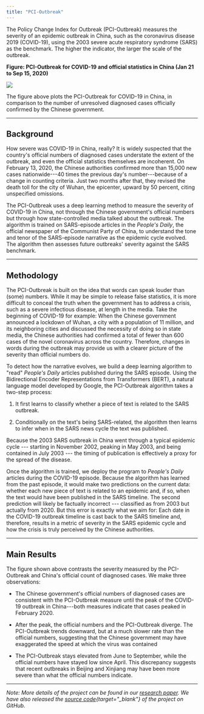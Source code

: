 ```yaml
---
title: "PCI-Outbreak"
---
```



The Policy Change Index for Outbreak (PCI-Outbreak) measures the severity of an epidemic outbreak in China, such as the coronavirus disease 2019 (COVID-19), using the 2003 severe acute respiratory syndrome (SARS) as the benchmark. The higher the indicator, the larger the scale of the outbreak.

**Figure: PCI-Outbreak for COVID-19 and official statistics in China (Jan 21 to Sep 15, 2020)**

![](pci-outbreak.png)

The figure above plots the PCI-Outbreak for COVID-19 in China, in comparison to the number of unresolved diagnosed cases officially confirmed by the Chinese government.

--- 

## Background

How severe was COVID-19 in China, really? It is widely suspected that the country's official numbers of diagnosed cases understate the extent of the outbreak, and even the official statistics themselves are incoherent. On February 13, 2020, the Chinese authorities confirmed more than 15,000 new cases nationwide---40 times the previous day's number---because of a change in counting criteria. Just two months after that, they revised the death toll for the city of Wuhan, the epicenter, upward by 50 percent, citing unspecified omissions.

The PCI-Outbreak uses a deep learning method to measure the severity of COVID-19 in China, not through the Chinese government's official numbers but through how state-controlled media talked about the outbreak. The algorithm is trained on SARS-episode articles in the *People's Daily*, the official newspaper of the Communist Party of China, to understand the tone and tenor of the SARS-episode narrative as the epidemic cycle evolved. The algorithm then assesses future outbreaks' severity against the SARS benchmark.


---

## Methodology

The PCI-Outbreak is built on the idea that words can speak louder than (some) numbers. While it may be simple to release false statistics, it is more difficult to conceal the truth when the government has to address a crisis, such as a severe infectious disease, at length in the media. Take the beginning of COVID-19 for example: When the Chinese government announced a lockdown of Wuhan, a city with a population of 11 million, and its neighboring cities and discussed the necessity of doing so in state media, the Chinese authorities had confirmed a total of fewer than 600 cases of the novel coronavirus across the country. Therefore, changes in words during the outbreak may provide us with a clearer picture of the severity than official numbers do.

To detect how the narrative evolves, we build a deep learning algorithm to "read" *People's Daily* articles published during the SARS episode. Using the Bidirectional Encoder Representations from Transformers (BERT), a natural language model developed by Google, the PCI-Outbreak algorithm takes a two-step process:

1. It first learns to classify whether a piece of text is related to the SARS outbreak.

2. Conditionally on the text's being SARS-related, the algorithm then learns to infer when in the SARS news cycle the text was published.

Because the 2003 SARS outbreak in China went through a typical epidemic cycle --- starting in November 2002, peaking in May 2003, and being contained in July 2003 --- the timing of publication is effectively a proxy for the spread of the disease.

Once the algorithm is trained, we deploy the program to *People's Daily* articles during the COVID-19 episode. Because the algorithm has learned from the past episode, it would make two predictions on the current data: whether each new piece of text is related to an epidemic and, if so, when the text would have been published in the SARS timeline. The second prediction will likely be factually incorrect --- classified as from 2003 but actually from 2020. But this error is exactly what we aim for: Each date in the COVID-19 outbreak timeline is cast back to the SARS timeline and, therefore, results in a metric of severity in the SARS epidemic cycle and how the crisis is truly perceived by the Chinese authorities.

---

## Main Results

The figure shown above contrasts the severity measured by the PCI-Outbreak and China's official count of diagnosed cases. We make three observations:

* The Chinese government's official numbers of diagnosed cases are consistent with the PCI-Outbreak measure until the peak of the COVID-19 outbreak in China---both measures indicate that cases peaked in February 2020.

* After the peak, the official numbers and the PCI-Outbreak diverge. The PCI-Outbreak trends downward, but at a much slower rate than the official numbers, suggesting that the Chinese government may have exaggerated the speed at which the virus was contained

* The PCI-Outbreak stays elevated from June to September, while the official numbers have stayed low since April. This discrepancy suggests that recent outbreaks in Beijing and Xinjiang may have been more severe than what the official numbers indicate.

---

*Note: More details of the project can be found in our [research paper](https://www.mercatus.org/publications/covid-19-crisis-response/words-speak-louder-numbers). We have also released the [source code](https://github.com/PSLmodels/PCI-Outbreak){target="_blank"} of the project on GitHub.*